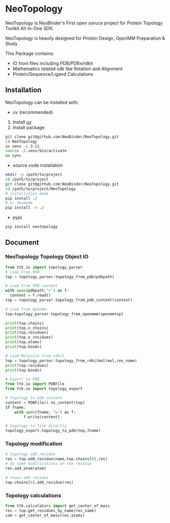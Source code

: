 # NeoTopology

NeoTopology is NeoBinder's First open soruce project for Protein Topology Toolkit All-In-One SDK.

NeoTopology is heavily designed for Protein Design, OpenMM Preparation & Study

This Package contains:
- IO from files including PDB/PDBx/rdkit
- Mathematics related sdk like Rotation and Alignment
- Protein/Sequence/Ligand Calculations

## Installation
NeoTopology can be installed with:

* uv (recommended)
1. Install [uv](https://docs.astral.sh/uv/getting-started/installation/)
2. Install package
```bash
git clone git@github.com:NeoBinder/NeoTopology.git
cd NeoTopology
uv venv -p 3.11
source ./.venv/bin/activate
uv sync
```

* source code installation
```bash
mkdir -p /path/to/project
cd /path/to/project
git clone git@github.com:NeoBinder/NeoTopology.git
cd /path/to/project/NeoTopology
# installation mode
pip install ./
# or devmode
pip install -e ./
```

* pypi
```
pip install neotopology
```

## Document
### NeoTopology Topology Object IO
```python
from ttk.io import topology_parser
# Load From PDB
top = topology_parser.topology_from_pdb(pdbpath)

# Load From PDB content
with open(pdbpath,"r") as f:
  content = f.read()
top = topology_parser.topology_from_pdb_content(content)

# Load From Openmm
top=topology_parser.topology_from_openmmm(openmmtop)

print(top.chains)
print(top.n_chains)
print(top.residues)
print(top.n_residues)
print(top.atoms)
print(top.bonds)

# Load Molecule From rdkit
top = topology_parser.topology_from_rdkitmol(mol,res_name)
print(top.residues)
print(top.bonds)

# Export to PDB
from ttk.io import PDBFile
from ttk.io import topology_export

# topology to pdb content
content = PDBFile().to_content(top)
if fname:
    with open(fname, "w") as f:
        f.write(content)

# topology to file directly
topology_export.topology_to_pdb(top,fname)
```

### Topology modification
```python
# topology add residue
res = top.add_residue(name,top.chains[0],res)
# do some modifications on the resdiue
res.add_atom(atom)

# chain add residue
top.chains[0].add_residue(res)
```


### Topology calculations
```python
from ttk.calculators import get_center_of_mass
res = top.get_residues_by_name(res_name)
com = get_center_of_mass(res.atoms)
```
